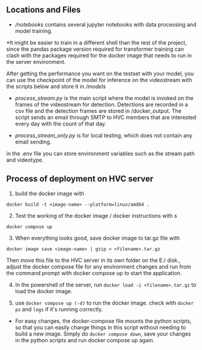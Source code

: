 ## Locations and Files
- _/notebooks_ contains several jupyter notebooks with data processing and model training.

 *It might be easier to train in a different shell than the rest of the project, since the pandas package version required for transformer training can clash with the packages required for the docker image that needs to run in the server environment.

After getting the performance you want on the testset with your model, you can use the checkpoint of the model for inference on the videostream with the scripts below and store it in _/models_

- _process_stream.py_ is the main script where the model is invoked on the frames of the videostream for detection. Detections are recorded in a csv file and the detection frames are stored in /docker_output. The script sends an email through SMTP to HVC members that are interested every day with the count of that day. 

- _process_stream_only.py_ is for local testing, which does not contain any email sending. 

in the .env file you can store environment variables such as the stream path and videotype. 


## Process of deployment on HVC server
1. build the docker image with

`docker build -t <image-name> --platform=linux/amd64 .`

2. Test the working of the docker image / docker instructions with s

`docker compose up`

3. When everything looks good, save docker image to tar.gz file with 

`docker image save <image-name> | gzip > <filename>.tar.gz`

Then move this file to the HVC server in its own folder on the E:/ disk., adjust the docker compose file for any environment changes and run from the command prompt with docker compose up to start the application. 

4.  In the powershell of the server, run 
`docker load -i <filename>.tar.gz` 
to load the docker image. 

5. use `docker compose up (-d)` to run the docker image. check with `docker ps` and `logs` if it's running correctly.

* For easy changes, the docker-compose file mounts the python scripts, so that you can easily change things in this script without needing to build a new image. Simply do `docker compose down`, save your changes in the python scripts and run docker compose up again. 

